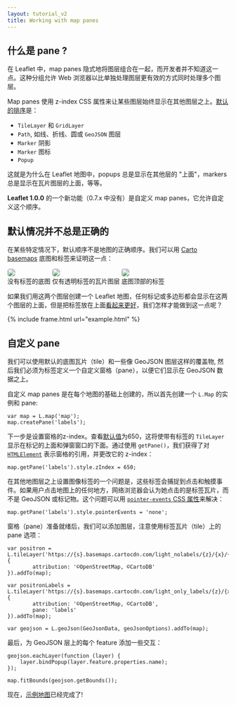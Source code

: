 ```yaml
---
layout: tutorial_v2
title: Working with map panes
---
```


## 什么是 pane ?

在 Leaflet 中，map panes 隐式地将图层组合在一起，而开发者并不知道这一点。这种分组允许 Web 浏览器以比单独处理图层更有效的方式同时处理多个图层。

Map panes 使用 z-index CSS 属性来让某些图层始终显示在其他图层之上。[默认的排序](/reference.html#map-pane)是：

* `TileLayer` 和 `GridLayer`
* `Path`, 如线、折线、圆或 `GeoJSON` 图层
* `Marker` 阴影
* `Marker` 图标
* `Popup`

这就是为什么在 Leaflet 地图中，popups 总是显示在其他层的 "上面"，markers 总是显示在瓦片图层的上面，等等。

**Leaflet 1.0.0** 的一个新功能（0.7.x 中没有）是自定义 map panes，它允许自定义这个顺序。

## 默认情况并不总是正确的

在某些特定情况下，默认顺序不是地图的正确顺序。我们可以用 [Carto basemaps](https://carto.com/location-data-services/basemaps/) 底图和标签来证明这一点：


<style>
.tiles img {
    border: 1px solid #ccc;
    border-radius: 5px;
}
</style>

<div class='tiles'>
<div style='display: inline-block'>
<img src="https://a.basemaps.cartocdn.com/light_nolabels/4/8/5.png" class="bordered-img" /><br/>
没有标签的底图
</div>

<div style='display: inline-block'>
<img src="https://a.basemaps.cartocdn.com/light_only_labels/4/8/5.png" class="bordered-img" /><br/>
仅有透明标签的瓦片图层
</div>

<div style='display: inline-block; position:relative;'>
<img src="https://a.basemaps.cartocdn.com/light_nolabels/4/8/5.png" class="bordered-img" />
<img src="https://a.basemaps.cartocdn.com/light_only_labels/4/8/5.png"  style='position:absolute; left:0; top:0;'/><br/>
底图顶部的标签
</div>
</div>

如果我们用这两个图层创建一个 Leaflet 地图，任何标记或多边形都会显示在这两个图层的上面，但是把标签放在上面[看起来更好](http://blog.cartodb.com/let-your-labels-shine/)，我们怎样才能做到这一点呢？

{% include frame.html url="example.html" %}

## 自定义 pane

我们可以使用默认的底图瓦片（tile）和一些像 GeoJSON 图层这样的覆盖物, 然后我们必须为标签定义一个自定义窗格（pane），以便它们显示在 GeoJSON 数据之上。

自定义 map panes 是在每个地图的基础上创建的，所以首先创建一个 `L.Map` 的实例和 pane:


    var map = L.map('map');
    map.createPane('labels');


下一步是设置窗格的z-index。查看[默认值](https://github.com/Leaflet/Leaflet/blob/v1.0.0/dist/leaflet.css#L87)为650，这将使带有标签的 `TileLayer` 显示在标记的上面和弹窗窗口的下面。通过使用 `getPane()`，我们获得了对 [`HTMLElement`](https://developer.mozilla.org/docs/Web/API/HTMLElement) 表示窗格的引用，并更改它的 z-index：


    map.getPane('labels').style.zIndex = 650;


在其他地图层之上设置图像标签的一个问题是，这些标签会捕捉到点击和触摸事件。如果用户点击地图上的任何地方，网络浏览器会认为她点击的是标签瓦片，而不是 GeoJSON 或标记物。这个问题可以用 [`pointer-events` CSS 属性](https://developer.mozilla.org/en-US/docs/Web/CSS/pointer-events)来解决：


    map.getPane('labels').style.pointerEvents = 'none';


窗格（pane）准备就绪后，我们可以添加图层，注意使用标签瓦片（tile）上的 pane 选项：


    var positron = L.tileLayer('https://{s}.basemaps.cartocdn.com/light_nolabels/{z}/{x}/{y}.png', {
            attribution: '©OpenStreetMap, ©CartoDB'
    }).addTo(map);

    var positronLabels = L.tileLayer('https://{s}.basemaps.cartocdn.com/light_only_labels/{z}/{x}/{y}.png', {
            attribution: '©OpenStreetMap, ©CartoDB',
            pane: 'labels'
    }).addTo(map);

    var geojson = L.geoJson(GeoJsonData, geoJsonOptions).addTo(map);

最后，为 GeoJSON 层上的每个 feature 添加一些交互：

    geojson.eachLayer(function (layer) {
        layer.bindPopup(layer.feature.properties.name);
    });

    map.fitBounds(geojson.getBounds());


现在，[示例地图](example.html)已经完成了!



